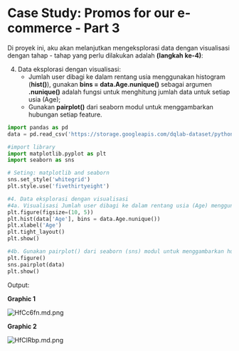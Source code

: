 # Case Study: Promos for our e-commerce - Part 3

Di proyek ini, aku akan melanjutkan mengeksplorasi data dengan visualisasi dengan tahap - tahap yang perlu dilakukan adalah **(langkah ke-4)**:

4. Data eksplorasi dengan visualisasi:
	- Jumlah user dibagi ke dalam rentang usia menggunakan histogram (**hist()**), gunakan **bins = data.Age.nunique()** sebagai argumen **.nunique()** adalah fungsi untuk menghitung jumlah data untuk setiap usia (Age);
	- Gunakan **pairplot()** dari seaborn modul untuk menggambarkan hubungan setiap feature. 


```python
import pandas as pd
data = pd.read_csv('https://storage.googleapis.com/dqlab-dataset/pythonTutorial/ecommerce_banner_promo.csv')

#import library
import matplotlib.pyplot as plt
import seaborn as sns

# Seting: matplotlib and seaborn
sns.set_style('whitegrid')  
plt.style.use('fivethirtyeight')

#4. Data eksplorasi dengan visualisasi
#4a. Visualisasi Jumlah user dibagi ke dalam rentang usia (Age) menggunakan histogram (hist()) plot
plt.figure(figsize=(10, 5))
plt.hist(data['Age'], bins = data.Age.nunique())
plt.xlabel('Age')
plt.tight_layout()
plt.show()

#4b. Gunakan pairplot() dari seaborn (sns) modul untuk menggambarkan hubungan setiap feature.
plt.figure()
sns.pairplot(data)
plt.show()
```

Output:

**Graphic 1**

![HfCc6fn.md.png](https://iili.io/HfCc6fn.md.png)

**Graphic 2**

![HfClRbp.md.png](https://iili.io/HfClRbp.md.png)
